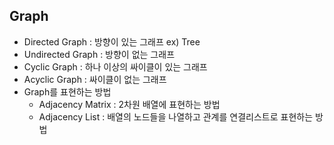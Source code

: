 ## Graph
- Directed Graph : 방향이 있는 그래프 ex) Tree
- Undirected Graph : 방향이 없는 그래프
- Cyclic Graph : 하나 이상의 싸이클이 있는 그래프
- Acyclic Graph : 싸이클이 없는 그래프
- Graph를 표현하는 방법
  - Adjacency Matrix : 2차원 배열에 표현하는 방법
  - Adjacency List : 배열의 노드들을 나열하고 관계를 연결리스트로 표현하는 방법